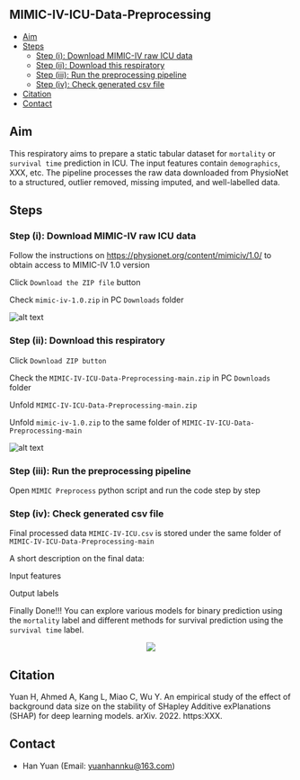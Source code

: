 ## MIMIC-IV-ICU-Data-Preprocessing

- [Aim](#aim)
- [Steps](#steps)
  - [Step (i): Download MIMIC-IV raw ICU data](#step-i-download-mimic-iv-raw-icu-data)
  - [Step (ii): Download this respiratory](#step-ii-download-this-respiratory)
  - [Step (iii): Run the preprocessing pipeline](#step-iii-run-the-preprocessing-pipeline)
  - [Step (iv): Check generated csv file](#step-iv-check-generated-csv-file)
- [Citation](#citation)
- [Contact](#contact)

## Aim
This respiratory aims to prepare a static tabular dataset for `mortality` or `survival time` prediction in ICU. The input features contain `demographics`, XXX, etc. The pipeline processes the raw data downloaded from PhysioNet to a structured, outlier removed, missing imputed, and well-labelled data.

## Steps
### Step (i): Download MIMIC-IV raw ICU data
Follow the instructions on https://physionet.org/content/mimiciv/1.0/ to obtain access to MIMIC-IV 1.0 version

Click `Download the ZIP file` button

Check `mimic-iv-1.0.zip` in PC `Downloads` folder

![alt text](https://github.com/Han-Yuan-Med/MIMIC-IV-ICU-Data-Preprocessing/blob/main/Picture1.png)

### Step (ii): Download this respiratory
Click `Download ZIP button`

Check the `MIMIC-IV-ICU-Data-Preprocessing-main.zip` in PC `Downloads` folder

Unfold `MIMIC-IV-ICU-Data-Preprocessing-main.zip`

Unfold `mimic-iv-1.0.zip` to the same folder of `MIMIC-IV-ICU-Data-Preprocessing-main`

![alt text](https://github.com/Han-Yuan-Med/MIMIC-IV-ICU-Data-Preprocessing/blob/main/Picture2.png)

### Step (iii): Run the preprocessing pipeline
Open `MIMIC Preprocess` python script and run the code step by step

### Step (iv): Check generated csv file
Final processed data `MIMIC-IV-ICU.csv` is stored under the same folder of `MIMIC-IV-ICU-Data-Preprocessing-main`

A short description on the final data:

Input features

Output labels

Finally Done!!! You can explore various models for binary prediction using the `mortality` label and different methods for survival prediction using the `survival time` label.

<p align="center">
  <img src="https://github.com/Han-Yuan-Med/MIMIC-IV-ICU-Data-Preprocessing/blob/main/dance-spongebob.gif" />
</p>


## Citation
Yuan H, Ahmed A, Kang L, Miao C, Wu Y. An empirical study of the effect of background data size on the stability of SHapley Additive exPlanations (SHAP) for deep learning models. arXiv. 2022. https:XXX.

## Contact
- Han Yuan (Email: <yuanhannku@163.com>)
